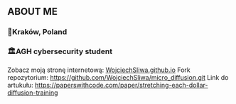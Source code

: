## ABOUT ME
### 📍Kraków, Poland
### 🏛️AGH cybersecurity student
Zobacz moją stronę internetową: [WojciechSliwa.github.io](https://WojciechSliwa.github.io)
Fork repozytorium: https://github.com/WojciechSliwa/micro_diffusion.git
Link do artukułu: https://paperswithcode.com/paper/stretching-each-dollar-diffusion-training

<!--
**WojciechSliwa/WojciechSliwa** is a ✨ _special_ ✨ repository because its `README.md` (this file) appears on your GitHub profile.

Here are some ideas to get you started:

- 🔭 I’m currently working on ...
- 🌱 I’m currently learning ...
- 👯 I’m looking to collaborate on ...
- 🤔 I’m looking for help with ...
- 💬 Ask me about ...
- 📫 How to reach me: ...
- 😄 Pronouns: ...
- ⚡ Fun fact: ...
-->
